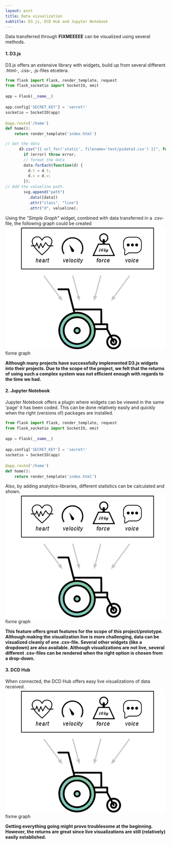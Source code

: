 ```yaml
---
layout: post
title: Data visualization
subtitle: D3.js, DCD Hub and Jupyter Notebook
---
```


Data transferred through <b>FIXMEEEEE</b> can be visualized using several methods.

#### 1. D3.js
D3.js offers an extensive library with widgets, build up from several different .html-, .css-, .js-files etcetera.
```python
from flask import Flask, render_template, request
from flask_socketio import SocketIO, emit

app = Flask(__name__)

app.config['SECRET_KEY'] = 'secret!'
socketio = SocketIO(app)

@app.route('/home')
def home():
    return render_template('index.html')
```
```javascript
// Get the data
      d3.csv("{{ url_for('static', filename='text/pidata3.csv') }}", function(error, data) {
        if (error) throw error;
        // format the data
        data.forEach(function(d) {
          d.t = d.t;
          d.v = d.v;
        });
// Add the valueline path.
        svg.append("path")
          .data([data])
          .attr("class", "line")
          .attr("d", valueline);
```
Using the <i>"Simple Graph"</i> widget, combined with data transferred in a .csv-file, the following graph could be created
<img src="img\hpvisual.png" alt="600">fixme graph

<b>Although many projects have successfully implemented D3.js widgets into their projects. Due to the scope of the project, we felt that the returns of using such a complex system was not efficient enough with regards to the time we had.</b>

#### 2. Jupyter Notebook
Jupyter Notebook offers a plugin where widgets can be viewed in the same 'page' it has been coded. This can be done relatively easily and quickly when the right (versions of) packages are installed.
```python
from flask import Flask, render_template, request
from flask_socketio import SocketIO, emit

app = Flask(__name__)

app.config['SECRET_KEY'] = 'secret!'
socketio = SocketIO(app)

@app.route('/home')
def home():
    return render_template('index.html')
```
Also, by adding analytics-libraries, different statistics can be calculated and shown.
<img src="img\hpvisual.png" alt="600">fixme graph

<b>This feature offers great features for the scope of this project/prototype. Although making the visualization live is more challenging, data can be visualized cleanly of one .csv-file.
Several other widgets (like a dropdown) are also available. Although visualizations are not live, several different .csv-files can be rendered when the right option is chosen from a drop-down.</b>

#### 3. DCD Hub
When connected, the DCD Hub offers easy live visualizations of data received.
<img src="img\hpvisual.png" alt="600">fixme graph

<b>Getting everything going might prove troublesome at the beginning. However, the returns are great since live visualizations are still (relatively) easily established.</b>
